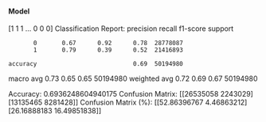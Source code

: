#### Model
[1 1 1 ... 0 0 0]
Classification Report:
              precision    recall  f1-score   support

           0       0.67      0.92      0.78  28778087
           1       0.79      0.39      0.52  21416893

    accuracy                           0.69  50194980
   macro avg       0.73      0.65      0.65  50194980
weighted avg       0.72      0.69      0.67  50194980

Accuracy: 0.6936248604940175
Confusion Matrix:
[[26535058  2243029]
 [13135465  8281428]]
Confusion Matrix (%):
[[52.86396767  4.46863212]
 [26.16888183 16.49851838]]
